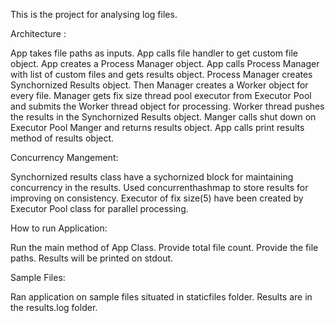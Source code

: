 This is the project for analysing log files.

Architecture :

App takes file paths as inputs.
App calls file handler to get custom file object.
App creates a Process Manager object.
App calls Process Manager with list of custom files and gets results object.
Process Manager creates Synchornized Results object.
Then Manager creates a Worker object for every file.
Manager gets fix size thread pool executor from Executor Pool and submits the Worker thread object for processing.
Worker thread pushes the results in the Synchornized Results object.
Manger calls shut down on Executor Pool Manger and returns results object.
App calls print results method of results object.

Concurrency Mangement:

 Synchornized results class have a sychornized block for maintaining concurrency in the results.
 Used concurrenthashmap to store results for improving on consistency.
 Executor of fix size(5) have been created by Executor Pool class for parallel processing.

How to run Application:

Run the main method of App Class.
Provide total file count.
Provide the file paths.
Results will be printed on stdout.

Sample Files:

Ran application on sample files situated in staticfiles folder.
Results are in the results.log folder.







